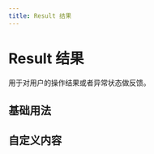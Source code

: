 ```yaml
---
title: Result 结果
---
```


# Result 结果

用于对用户的操作结果或者异常状态做反馈。

## 基础用法

<preview path="./def.vue" />

## 自定义内容

<preview path="./customResult.vue" />